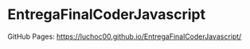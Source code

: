 # EntregaFinalCoderJavascript

GitHub Pages:
https://luchoc00.github.io/EntregaFinalCoderJavascript/
